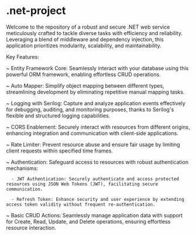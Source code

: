 # .net-project
Welcome to the repository of a robust and secure .NET web service meticulously crafted to tackle diverse tasks with efficiency and reliability. Leveraging a blend of middleware and dependency injection, this application prioritizes modularity, scalability, and maintainability.

Key Features:

~ Entity Framework Core: Seamlessly interact with your database using this powerful ORM framework, enabling effortless CRUD operations.

~ Auto Mapper: Simplify object mapping between different types, streamlining development by eliminating repetitive manual mapping tasks.

~ Logging with Serilog: Capture and analyze application events effectively for debugging, auditing, and monitoring purposes, thanks to Serilog's flexible and structured logging capabilities.

~ CORS Enablement: Securely interact with resources from different origins, enhancing integration and communication with client-side applications.

~ Rate Limiter: Prevent resource abuse and ensure fair usage by limiting client requests within specified time frames.

~ Authentication: Safeguard access to resources with robust authentication mechanisms:

      - JWT Authentication: Securely authenticate and access protected resources using JSON Web Tokens (JWT), facilitating secure communication.

      - Refresh Token: Enhance security and user experience by extending access token validity without frequent re-authentication.

~ Basic CRUD Actions: Seamlessly manage application data with support for Create, Read, Update, and Delete operations, ensuring effortless resource interaction.
